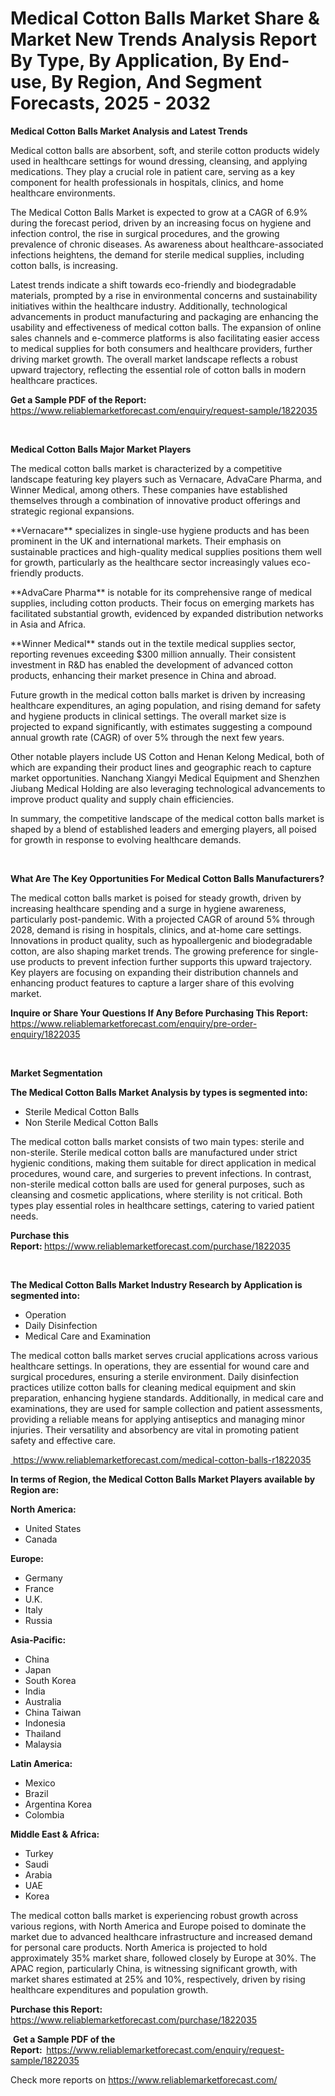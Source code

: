 <p><h1>Medical Cotton Balls Market Share & Market New Trends Analysis Report By Type, By Application, By End-use, By Region, And Segment Forecasts, 2025 - 2032</h1></p><p><strong>Medical Cotton Balls Market Analysis and Latest Trends</strong></p>
<p><p>Medical cotton balls are absorbent, soft, and sterile cotton products widely used in healthcare settings for wound dressing, cleansing, and applying medications. They play a crucial role in patient care, serving as a key component for health professionals in hospitals, clinics, and home healthcare environments.</p><p>The Medical Cotton Balls Market is expected to grow at a CAGR of 6.9% during the forecast period, driven by an increasing focus on hygiene and infection control, the rise in surgical procedures, and the growing prevalence of chronic diseases. As awareness about healthcare-associated infections heightens, the demand for sterile medical supplies, including cotton balls, is increasing. </p><p>Latest trends indicate a shift towards eco-friendly and biodegradable materials, prompted by a rise in environmental concerns and sustainability initiatives within the healthcare industry. Additionally, technological advancements in product manufacturing and packaging are enhancing the usability and effectiveness of medical cotton balls. The expansion of online sales channels and e-commerce platforms is also facilitating easier access to medical supplies for both consumers and healthcare providers, further driving market growth. The overall market landscape reflects a robust upward trajectory, reflecting the essential role of cotton balls in modern healthcare practices.</p></p>
<p><strong>Get a Sample PDF of the Report:&nbsp;</strong> <a href="https://www.reliablemarketforecast.com/enquiry/request-sample/1822035?utm_campaign=3324&utm_medium=2&utm_source=Github&utm_content=ia&utm_term=04042025&utm_id=medical-cotton-balls">https://www.reliablemarketforecast.com/enquiry/request-sample/1822035</a></p>
<p>&nbsp;</p>
<p><strong>Medical Cotton Balls Major Market Players</strong></p>
<p><p>The medical cotton balls market is characterized by a competitive landscape featuring key players such as Vernacare, AdvaCare Pharma, and Winner Medical, among others. These companies have established themselves through a combination of innovative product offerings and strategic regional expansions.</p><p>**Vernacare** specializes in single-use hygiene products and has been prominent in the UK and international markets. Their emphasis on sustainable practices and high-quality medical supplies positions them well for growth, particularly as the healthcare sector increasingly values eco-friendly products.</p><p>**AdvaCare Pharma** is notable for its comprehensive range of medical supplies, including cotton products. Their focus on emerging markets has facilitated substantial growth, evidenced by expanded distribution networks in Asia and Africa. </p><p>**Winner Medical** stands out in the textile medical supplies sector, reporting revenues exceeding $300 million annually. Their consistent investment in R&D has enabled the development of advanced cotton products, enhancing their market presence in China and abroad.</p><p>Future growth in the medical cotton balls market is driven by increasing healthcare expenditures, an aging population, and rising demand for safety and hygiene products in clinical settings. The overall market size is projected to expand significantly, with estimates suggesting a compound annual growth rate (CAGR) of over 5% through the next few years.</p><p>Other notable players include US Cotton and Henan Kelong Medical, both of which are expanding their product lines and geographic reach to capture market opportunities. Nanchang Xiangyi Medical Equipment and Shenzhen Jiubang Medical Holding are also leveraging technological advancements to improve product quality and supply chain efficiencies.</p><p>In summary, the competitive landscape of the medical cotton balls market is shaped by a blend of established leaders and emerging players, all poised for growth in response to evolving healthcare demands.</p></p>
<p>&nbsp;</p>
<p><strong>What Are The Key Opportunities For Medical Cotton Balls Manufacturers?</strong></p>
<p><p>The medical cotton balls market is poised for steady growth, driven by increasing healthcare spending and a surge in hygiene awareness, particularly post-pandemic. With a projected CAGR of around 5% through 2028, demand is rising in hospitals, clinics, and at-home care settings. Innovations in product quality, such as hypoallergenic and biodegradable cotton, are also shaping market trends. The growing preference for single-use products to prevent infection further supports this upward trajectory. Key players are focusing on expanding their distribution channels and enhancing product features to capture a larger share of this evolving market.</p></p>
<p><strong>Inquire or Share Your Questions If Any Before Purchasing This Report:</strong> <a href="https://www.reliablemarketforecast.com/enquiry/pre-order-enquiry/1822035?utm_campaign=3324&utm_medium=2&utm_source=Github&utm_content=ia&utm_term=04042025&utm_id=medical-cotton-balls">https://www.reliablemarketforecast.com/enquiry/pre-order-enquiry/1822035</a></p>
<p>&nbsp;</p>
<p><strong>Market Segmentation</strong></p>
<p><strong>The Medical Cotton Balls Market Analysis by types is segmented into:</strong></p>
<p><ul><li>Sterile Medical Cotton Balls</li><li>Non Sterile Medical Cotton Balls</li></ul></p>
<p><p>The medical cotton balls market consists of two main types: sterile and non-sterile. Sterile medical cotton balls are manufactured under strict hygienic conditions, making them suitable for direct application in medical procedures, wound care, and surgeries to prevent infections. In contrast, non-sterile medical cotton balls are used for general purposes, such as cleansing and cosmetic applications, where sterility is not critical. Both types play essential roles in healthcare settings, catering to varied patient needs.</p></p>
<p><strong>Purchase this Report:&nbsp;</strong><a href="https://www.reliablemarketforecast.com/purchase/1822035?utm_campaign=3324&utm_medium=2&utm_source=Github&utm_content=ia&utm_term=04042025&utm_id=medical-cotton-balls">https://www.reliablemarketforecast.com/purchase/1822035</a></p>
<p>&nbsp;</p>
<p><strong>The Medical Cotton Balls Market Industry Research by Application is segmented into:</strong></p>
<p><ul><li>Operation</li><li>Daily Disinfection</li><li>Medical Care and Examination</li></ul></p>
<p><p>The medical cotton balls market serves crucial applications across various healthcare settings. In operations, they are essential for wound care and surgical procedures, ensuring a sterile environment. Daily disinfection practices utilize cotton balls for cleaning medical equipment and skin preparation, enhancing hygiene standards. Additionally, in medical care and examinations, they are used for sample collection and patient assessments, providing a reliable means for applying antiseptics and managing minor injuries. Their versatility and absorbency are vital in promoting patient safety and effective care.</p></p>
<p><a href="https://www.reliablemarketforecast.com/medical-cotton-balls-r1822035?utm_campaign=3324&utm_medium=2&utm_source=Github&utm_content=ia&utm_term=04042025&utm_id=medical-cotton-balls">&nbsp;https://www.reliablemarketforecast.com/medical-cotton-balls-r1822035</a></p>
<p><strong>In terms of Region, the Medical Cotton Balls Market Players available by Region are:</strong></p>
<p>
    <p> <strong> North America: </strong>
        <ul>
            <li>United States</li>
            <li>Canada</li>
        </ul>
        </p> 
    <p> <strong> Europe: </strong>
        <ul>
            <li>Germany</li>
            <li>France</li>
            <li>U.K.</li>
            <li>Italy</li>
            <li>Russia</li>
        </ul>
        </p> 
    <p> <strong> Asia-Pacific: </strong>
        <ul>
            <li>China</li>
            <li>Japan</li>
            <li>South Korea</li>
            <li>India</li>
            <li>Australia</li>
            <li>China Taiwan</li>
            <li>Indonesia</li>
            <li>Thailand</li>
            <li>Malaysia</li>
        </ul>
        </p> 
    <p> <strong> Latin America: </strong>
        <ul>
            <li>Mexico</li>
            <li>Brazil</li>
            <li>Argentina Korea</li>
            <li>Colombia</li>
        </ul>
        </p> 
    <p> <strong> Middle East & Africa: </strong>
        <ul>
            <li>Turkey</li>
            <li>Saudi</li>
            <li>Arabia</li>
            <li>UAE</li>
            <li>Korea</li>
        </ul>
    </p>
    </p>
<p><p>The medical cotton balls market is experiencing robust growth across various regions, with North America and Europe poised to dominate the market due to advanced healthcare infrastructure and increased demand for personal care products. North America is projected to hold approximately 35% market share, followed closely by Europe at 30%. The APAC region, particularly China, is witnessing significant growth, with market shares estimated at 25% and 10%, respectively, driven by rising healthcare expenditures and population growth.</p></p>
<p><strong>Purchase this Report: </strong><a href="https://www.reliablemarketforecast.com/purchase/1822035?utm_campaign=3324&utm_medium=2&utm_source=Github&utm_content=ia&utm_term=04042025&utm_id=medical-cotton-balls">https://www.reliablemarketforecast.com/purchase/1822035</a></p>
<p>&nbsp;<strong>Get a Sample PDF of the Report:&nbsp;&nbsp;</strong><a href="https://www.reliablemarketforecast.com/enquiry/request-sample/1822035?utm_campaign=3324&utm_medium=2&utm_source=Github&utm_content=ia&utm_term=04042025&utm_id=medical-cotton-balls">https://www.reliablemarketforecast.com/enquiry/request-sample/1822035</a></p>
<p><strong></strong></p>
<p>Check more reports on <a href="https://www.reliablemarketforecast.com/?utm_campaign=3324&utm_medium=2&utm_source=Github&utm_content=ia&utm_term=04042025&utm_id=medical-cotton-balls">https://www.reliablemarketforecast.com/</a></p>